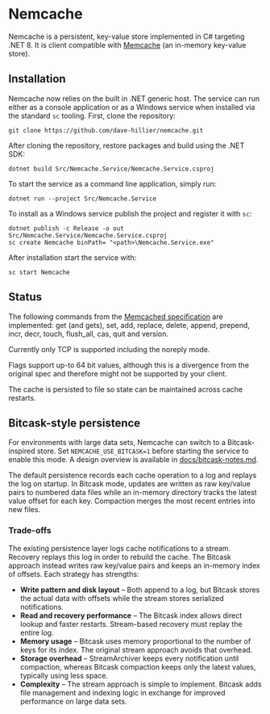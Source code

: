 # Nemcache

Nemcache is a persistent, key-value store implemented in C# targeting .NET 8.
It is client compatible with [Memcache](http://memcached.org/) (an in-memory key-value store).

## Installation

Nemcache now relies on the built in .NET generic host. The service can run
either as a console application or as a Windows service when installed via the
standard `sc` tooling.
First, clone the repository:
```
git clone https://github.com/dave-hillier/nemcache.git
```

After cloning the repository, restore packages and build using the .NET SDK:
```
dotnet build Src/Nemcache.Service/Nemcache.Service.csproj
```

To start the service as a command line application, simply run:
```
dotnet run --project Src/Nemcache.Service
```

To install as a Windows service publish the project and register it with `sc`:
```
dotnet publish -c Release -o out Src/Nemcache.Service/Nemcache.Service.csproj
sc create Nemcache binPath= "<path>\Nemcache.Service.exe"
```
After installation start the service with:
```
sc start Nemcache
```

## Status

The following commands from the [Memcached specification](https://raw.github.com/memcached/memcached/master/doc/protocol.txt) 
are implemented: get (and gets), set, add, replace, delete, append, prepend, incr, decr, touch, flush_all, cas, quit and version.
 
Currently only TCP is supported including the noreply mode. 

Flags support up-to 64 bit values, although this is a divergence from the original spec and therefore might not be supported by your client.

The cache is persisted to file so state can be maintained across cache restarts. 


## Bitcask-style persistence

For environments with large data sets, Nemcache can switch to a Bitcask-inspired store.
Set `NEMCACHE_USE_BITCASK=1` before starting the service to enable this mode.
A design overview is available in [docs/bitcask-notes.md](docs/bitcask-notes.md).

The default persistence records each cache operation to a log and replays the log
on startup. In Bitcask mode, updates are written as raw key/value pairs to
numbered data files while an in-memory directory tracks the latest value offset
for each key. Compaction merges the most recent entries into new files.

### Trade-offs

The existing persistence layer logs cache notifications to a stream. Recovery
replays this log in order to rebuild the cache. The Bitcask approach instead
writes raw key/value pairs and keeps an in-memory index of offsets. Each
strategy has strengths:

* **Write pattern and disk layout** – Both append to a log, but Bitcask stores
  the actual data with offsets while the stream stores serialized notifications.
* **Read and recovery performance** – The Bitcask index allows direct lookup and
  faster restarts. Stream-based recovery must replay the entire log.
* **Memory usage** – Bitcask uses memory proportional to the number of keys for
  its index. The original stream approach avoids that overhead.
* **Storage overhead** – StreamArchiver keeps every notification until
  compaction, whereas Bitcask compaction keeps only the latest values, typically
  using less space.
* **Complexity** – The stream approach is simple to implement. Bitcask adds file
  management and indexing logic in exchange for improved performance on large
  data sets.
